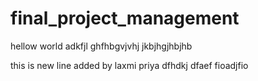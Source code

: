 # final_project_management
hellow world
adkfjl
ghfhbgvjvhj
jkbjhgjhbjhb

this is new line added by laxmi priya
dfhdkj
dfaef
fioadjfio

